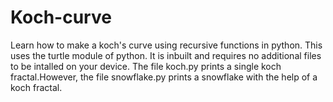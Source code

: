 # Koch-curve
Learn how to make a koch's curve using recursive functions in python. This uses the turtle module of python. It is inbuilt and requires no additional files to be intalled on your device.
The file koch.py prints a single koch fractal.However, the file snowflake.py prints a snowflake with the help of a koch fractal.

